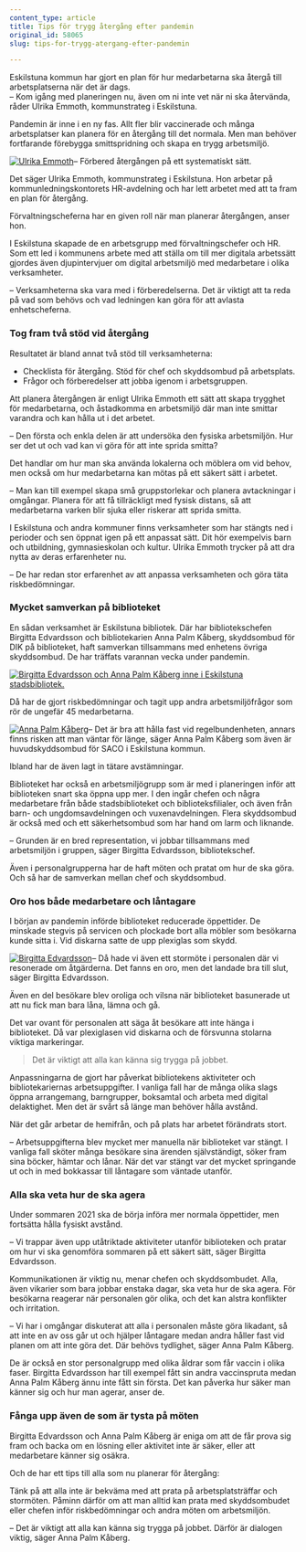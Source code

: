```yaml
---
content_type: article
title: Tips för trygg återgång efter pandemin
original_id: 58065
slug: tips-for-trygg-atergang-efter-pandemin

---
```


Eskilstuna kommun har gjort en plan för hur medarbetarna ska återgå till arbetsplatserna när det är dags.  
– Kom igång med planeringen nu, även om ni inte vet när ni ska återvända, råder Ulrika Emmoth, kommunstrateg i Eskilstuna.

Pandemin är inne i en ny fas. Allt fler blir vaccinerade och många arbetsplatser kan planera för en återgång till det normala. Men man behöver fortfarande förebygga smittspridning och skapa en trygg arbetsmiljö.

[![Ulrika Emmoth](https://www.suntarbetsliv.se/wp-content/uploads/2021/04/200x220-ulrika-emmoth-1.jpg)](https://www.suntarbetsliv.se/wp-content/uploads/2021/04/200x220-ulrika-emmoth-1.jpg)– Förbered återgången på ett systematiskt sätt.

Det säger Ulrika Emmoth, kommunstrateg i Eskilstuna. Hon arbetar på kommunledningskontorets HR-avdelning och har lett arbetet med att ta fram en plan för återgång.

Förvaltningscheferna har en given roll när man planerar återgången, anser hon.

I Eskilstuna skapade de en arbetsgrupp med förvaltningschefer och HR. Som ett led i kommunens arbete med att ställa om till mer digitala arbetssätt gjordes även djupintervjuer om digital arbetsmiljö med medarbetare i olika verksamheter.

– Verksamheterna ska vara med i förberedelserna. Det är viktigt att ta reda på vad som behövs och vad ledningen kan göra för att avlasta enhetscheferna.

### Tog fram två stöd vid återgång

Resultatet är bland annat två stöd till verksamheterna:

*   Checklista för återgång. Stöd för chef och skyddsombud på arbetsplats.
*   Frågor och förberedelser att jobba igenom i arbetsgruppen.

Att planera återgången är enligt Ulrika Emmoth ett sätt att skapa trygghet för medarbetarna, och åstadkomma en arbetsmiljö där man inte smittar varandra och kan hålla ut i det arbetet.

– Den första och enkla delen är att undersöka den fysiska arbetsmiljön. Hur ser det ut och vad kan vi göra för att inte sprida smitta?

Det handlar om hur man ska använda lokalerna och möblera om vid behov, men också om hur medarbetarna kan mötas på ett säkert sätt i arbetet.

– Man kan till exempel skapa små gruppstorlekar och planera avtackningar i omgångar. Planera för att få tillräckligt med fysisk distans, så att medarbetarna varken blir sjuka eller riskerar att sprida smitta.

I Eskilstuna och andra kommuner finns verksamheter som har stängts ned i perioder och sen öppnat igen på ett anpassat sätt. Dit hör exempelvis barn och utbildning, gymnasieskolan och kultur. Ulrika Emmoth trycker på att dra nytta av deras erfarenheter nu.

– De har redan stor erfarenhet av att anpassa verksamheten och göra täta riskbedömningar.

### Mycket samverkan på biblioteket

En sådan verksamhet är Eskilstuna bibliotek. Där har bibliotekschefen Birgitta Edvardsson och bibliotekarien Anna Palm Kåberg, skyddsombud för DIK på biblioteket, haft samverkan tillsammans med enhetens övriga skyddsombud. De har träffats varannan vecka under pandemin.

[![Birgitta Edvardsson och Anna Palm Kåberg inne i Eskilstuna stadsbibliotek.](https://www.suntarbetsliv.se/wp-content/uploads/2021/06/750x400-eskilstuna-biblioteket-foto-jonas-bilberg.jpg)](https://www.suntarbetsliv.se/wp-content/uploads/2021/06/750x400-eskilstuna-biblioteket-foto-jonas-bilberg.jpg)

Då har de gjort riskbedömningar och tagit upp andra arbetsmiljöfrågor som rör de ungefär 45 medarbetarna.

[![Anna Palm Kåberg](https://www.suntarbetsliv.se/wp-content/uploads/2021/06/200x220-anna-palm-kaberg-foto-jonas-bilberg.jpg)](https://www.suntarbetsliv.se/wp-content/uploads/2021/06/200x220-anna-palm-kaberg-foto-jonas-bilberg.jpg)– Det är bra att hålla fast vid regelbundenheten, annars finns risken att man väntar för länge, säger Anna Palm Kåberg som även är huvudskyddsombud för SACO i Eskilstuna kommun.

Ibland har de även lagt in tätare avstämningar.

Biblioteket har också en arbetsmiljögrupp som är med i planeringen inför att biblioteken snart ska öppna upp mer. I den ingår chefen och några medarbetare från både stadsbiblioteket och biblioteksfilialer, och även från barn- och ungdomsavdelningen och vuxenavdelningen. Flera skyddsombud är också med och ett säkerhetsombud som har hand om larm och liknande.

– Grunden är en bred representation, vi jobbar tillsammans med arbetsmiljön i gruppen, säger Birgitta Edvardsson, bibliotekschef.

Även i personalgrupperna har de haft möten och pratat om hur de ska göra. Och så har de samverkan mellan chef och skyddsombud.

### Oro hos både medarbetare och låntagare

I början av pandemin införde biblioteket reducerade öppettider. De minskade stegvis på servicen och plockade bort alla möbler som besökarna kunde sitta i. Vid diskarna satte de upp plexiglas som skydd.

[![Birgitta Edvardsson](https://www.suntarbetsliv.se/wp-content/uploads/2021/06/200x220-birgitta-edvardsson-foto-jonas-bilberg.jpg)](https://www.suntarbetsliv.se/wp-content/uploads/2021/06/200x220-birgitta-edvardsson-foto-jonas-bilberg.jpg)– Då hade vi även ett stormöte i personalen där vi resonerade om åtgärderna. Det fanns en oro, men det landade bra till slut, säger Birgitta Edvardsson.

Även en del besökare blev oroliga och vilsna när biblioteket basunerade ut att nu fick man bara låna, lämna och gå.

Det var ovant för personalen att säga åt besökare att inte hänga i biblioteket. Då var plexiglasen vid diskarna och de försvunna stolarna viktiga markeringar.

> Det är viktigt att alla kan känna sig trygga på jobbet.

Anpassningarna de gjort har påverkat bibliotekens aktiviteter och bibliotekariernas arbetsuppgifter. I vanliga fall har de många olika slags öppna arrangemang, barngrupper, boksamtal och arbeta med digital delaktighet. Men det är svårt så länge man behöver hålla avstånd.

När det går arbetar de hemifrån, och på plats har arbetet förändrats stort.

– Arbetsuppgifterna blev mycket mer manuella när biblioteket var stängt. I vanliga fall sköter många besökare sina ärenden självständigt, söker fram sina böcker, hämtar och lånar. När det var stängt var det mycket springande ut och in med bokkassar till låntagare som väntade utanför.

### Alla ska veta hur de ska agera

Under sommaren 2021 ska de börja införa mer normala öppettider, men fortsätta hålla fysiskt avstånd.

– Vi trappar även upp utåtriktade aktiviteter utanför biblioteken och pratar om hur vi ska genomföra sommaren på ett säkert sätt, säger Birgitta Edvardsson.

Kommunikationen är viktig nu, menar chefen och skyddsombudet. Alla, även vikarier som bara jobbar enstaka dagar, ska veta hur de ska agera. För besökarna reagerar när personalen gör olika, och det kan alstra konflikter och irritation.

– Vi har i omgångar diskuterat att alla i personalen måste göra likadant, så att inte en av oss går ut och hjälper låntagare medan andra håller fast vid planen om att inte göra det. Där behövs tydlighet, säger Anna Palm Kåberg.

De är också en stor personalgrupp med olika åldrar som får vaccin i olika faser. Birgitta Edvardsson har till exempel fått sin andra vaccinspruta medan Anna Palm Kåberg ännu inte fått sin första. Det kan påverka hur säker man känner sig och hur man agerar, anser de.

### Fånga upp även de som är tysta på möten

Birgitta Edvardsson och Anna Palm Kåberg är eniga om att de får prova sig fram och backa om en lösning eller aktivitet inte är säker, eller att medarbetare känner sig osäkra.

Och de har ett tips till alla som nu planerar för återgång:

Tänk på att alla inte är bekväma med att prata på arbetsplatsträffar och stormöten. Påminn därför om att man alltid kan prata med skyddsombudet eller chefen inför riskbedömningar och andra möten om arbetsmiljön.

– Det är viktigt att alla kan känna sig trygga på jobbet. Därför är dialogen viktig, säger Anna Palm Kåberg.

